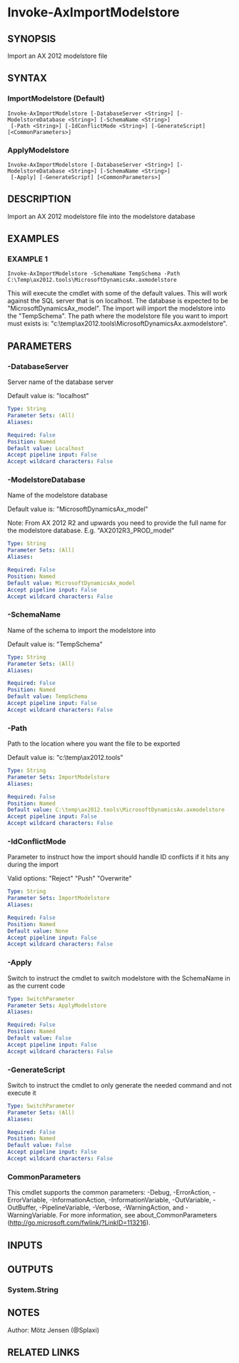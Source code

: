﻿---
external help file: ax2012.tools-help.xml
Module Name: ax2012.tools
online version:
schema: 2.0.0
---

# Invoke-AxImportModelstore

## SYNOPSIS
Import an AX 2012 modelstore file

## SYNTAX

### ImportModelstore (Default)
```
Invoke-AxImportModelstore [-DatabaseServer <String>] [-ModelstoreDatabase <String>] [-SchemaName <String>]
 [-Path <String>] [-IdConflictMode <String>] [-GenerateScript] [<CommonParameters>]
```

### ApplyModelstore
```
Invoke-AxImportModelstore [-DatabaseServer <String>] [-ModelstoreDatabase <String>] [-SchemaName <String>]
 [-Apply] [-GenerateScript] [<CommonParameters>]
```

## DESCRIPTION
Import an AX 2012 modelstore file into the modelstore database

## EXAMPLES

### EXAMPLE 1
```
Invoke-AxImportModelstore -SchemaName TempSchema -Path C:\Temp\ax2012.tools\MicrosoftDynamicsAx.axmodelstore
```

This will execute the cmdlet with some of the default values.
This will work against the SQL server that is on localhost.
The database is expected to be "MicrosoftDynamicsAx_model".
The import will import the modelstore into the "TempSchema".
The path where the modelstore file you want to import must exists is: "c:\temp\ax2012.tools\MicrosoftDynamicsAx.axmodelstore".

## PARAMETERS

### -DatabaseServer
Server name of the database server

Default value is: "localhost"

```yaml
Type: String
Parameter Sets: (All)
Aliases:

Required: False
Position: Named
Default value: Localhost
Accept pipeline input: False
Accept wildcard characters: False
```

### -ModelstoreDatabase
Name of the modelstore database

Default value is: "MicrosoftDynamicsAx_model"

Note: From AX 2012 R2 and upwards you need to provide the full name for the modelstore database.
E.g.
"AX2012R3_PROD_model"

```yaml
Type: String
Parameter Sets: (All)
Aliases:

Required: False
Position: Named
Default value: MicrosoftDynamicsAx_model
Accept pipeline input: False
Accept wildcard characters: False
```

### -SchemaName
Name of the schema to import the modelstore into

Default value is: "TempSchema"

```yaml
Type: String
Parameter Sets: (All)
Aliases:

Required: False
Position: Named
Default value: TempSchema
Accept pipeline input: False
Accept wildcard characters: False
```

### -Path
Path to the location where you want the file to be exported

Default value is: "c:\temp\ax2012.tools"

```yaml
Type: String
Parameter Sets: ImportModelstore
Aliases:

Required: False
Position: Named
Default value: C:\temp\ax2012.tools\MicrosoftDynamicsAx.axmodelstore
Accept pipeline input: False
Accept wildcard characters: False
```

### -IdConflictMode
Parameter to instruct how the import should handle ID conflicts if it hits any during the import

Valid options:
"Reject"
"Push"
"Overwrite"

```yaml
Type: String
Parameter Sets: ImportModelstore
Aliases:

Required: False
Position: Named
Default value: None
Accept pipeline input: False
Accept wildcard characters: False
```

### -Apply
Switch to instruct the cmdlet to switch modelstore with the SchemaName in as the current code

```yaml
Type: SwitchParameter
Parameter Sets: ApplyModelstore
Aliases:

Required: False
Position: Named
Default value: False
Accept pipeline input: False
Accept wildcard characters: False
```

### -GenerateScript
Switch to instruct the cmdlet to only generate the needed command and not execute it

```yaml
Type: SwitchParameter
Parameter Sets: (All)
Aliases:

Required: False
Position: Named
Default value: False
Accept pipeline input: False
Accept wildcard characters: False
```

### CommonParameters
This cmdlet supports the common parameters: -Debug, -ErrorAction, -ErrorVariable, -InformationAction, -InformationVariable, -OutVariable, -OutBuffer, -PipelineVariable, -Verbose, -WarningAction, and -WarningVariable.
For more information, see about_CommonParameters (http://go.microsoft.com/fwlink/?LinkID=113216).

## INPUTS

## OUTPUTS

### System.String
## NOTES
Author: Mötz Jensen (@Splaxi)

## RELATED LINKS
